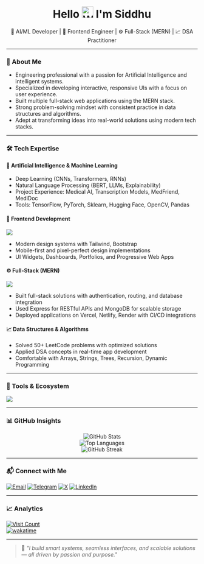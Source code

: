 <h1 align="center">Hello 
  <img src="https://raw.githubusercontent.com/Tarikul-Islam-Anik/Animated-Fluent-Emojis/master/Emojis/Hand%20gestures/Waving%20Hand.png" alt="Wave hand" width="30px" />
  I'm Siddhu
</h1>

<p align="center">
  🧠 AI/ML Developer | 🎨 Frontend Engineer | ⚙️ Full-Stack (MERN) | 📈 DSA Practitioner
</p>

---

### 🧠 About Me

- Engineering professional with a passion for Artificial Intelligence and intelligent systems.
- Specialized in developing interactive, responsive UIs with a focus on user experience.
- Built multiple full-stack web applications using the MERN stack.
- Strong problem-solving mindset with consistent practice in data structures and algorithms.
- Adept at transforming ideas into real-world solutions using modern tech stacks.

---

### 🛠️ Tech Expertise

#### 🔬 Artificial Intelligence & Machine Learning
- Deep Learning (CNNs, Transformers, RNNs)  
- Natural Language Processing (BERT, LLMs, Explainability)  
- Project Experience: Medical AI, Transcription Models, MedFriend, MediDoc  
- Tools: TensorFlow, PyTorch, Sklearn, Hugging Face, OpenCV, Pandas

#### 🎨 Frontend Development
![](https://skillicons.dev/icons?i=html,css,js,bootstrap,tailwind,react,flutter)
- Modern design systems with Tailwind, Bootstrap  
- Mobile-first and pixel-perfect design implementations  
- UI Widgets, Dashboards, Portfolios, and Progressive Web Apps  

#### ⚙️ Full-Stack (MERN)
![](https://skillicons.dev/icons?i=nodejs,express,mongodb)
- Built full-stack solutions with authentication, routing, and database integration  
- Used Express for RESTful APIs and MongoDB for scalable storage  
- Deployed applications on Vercel, Netlify, Render with CI/CD integrations  

#### 📈 Data Structures & Algorithms
- Solved 50+ LeetCode problems with optimized solutions  
- Applied DSA concepts in real-time app development  
- Comfortable with Arrays, Strings, Trees, Recursion, Dynamic Programming

---

### 🧰 Tools & Ecosystem

![](https://skillicons.dev/icons?i=git,github,npm,vite,vscode,vercel,netlify,figma,notion,neovim)

---

### 📊 GitHub Insights

<div align="center">
  <img src="https://github-readme-stats.vercel.app/api?username=siddhuparasa&show_icons=true&theme=highcontrast" alt="GitHub Stats" />
  <br>
  <img src="https://github-readme-stats.vercel.app/api/top-langs/?username=siddhuparasa&layout=compact&theme=highcontrast" alt="Top Languages" />
  <br>
  <img src="https://streak-stats.demolab.com?user=siddhuparasa&theme=highcontrast" alt="GitHub Streak" />
</div>

---

### 📬 Connect with Me

[![Email](https://img.shields.io/badge/Email-brown?style=for-the-badge&logo=gmail&logoColor=white)](mailto:siddhuparsa99@gmail.com)
[![Telegram](https://img.shields.io/badge/Telegram-%230088cc?style=for-the-badge&logo=telegram&logoColor=white)](https://t.me/siddhuparasa)
[![X](https://img.shields.io/badge/X-000000?style=for-the-badge&logo=x&logoColor=white)](https://twitter.com/siddhuparasa)
[![LinkedIn](https://img.shields.io/badge/LinkedIn-%230077B5?style=for-the-badge&logo=linkedin&logoColor=white)](https://www.linkedin.com/in/siddhu-parasa-a82866287/)

---

### 📈 Analytics

[![Visit Count](https://visitcount.itsvg.in/api?id=siddhuparasa&label=Profile%20Views&color=2&icon=0&pretty=true)](https://visitcount.itsvg.in)  
[![wakatime](https://wakatime.com/badge/user/2a09004f-d595-42b7-85dd-817e5de97c27.svg)](https://wakatime.com/@2a09004f-d595-42b7-85dd-817e5de97c27)

---

> 🚀 *"I build smart systems, seamless interfaces, and scalable solutions — all driven by passion and purpose."*
